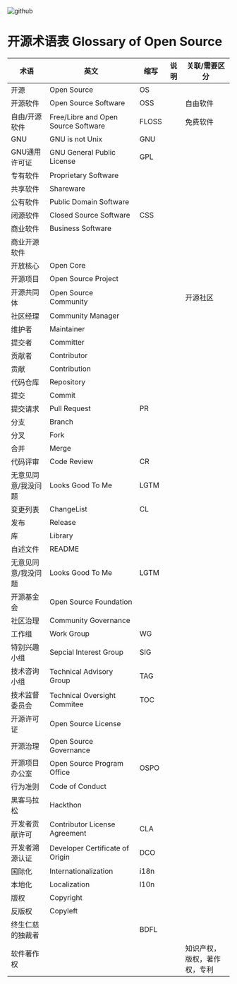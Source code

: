 ![github](https://img.shields.io/static/v1?label=OSKM&message=%E5%BC%80%E6%BA%90%E7%9F%A5%E8%AF%86%E5%9C%B0%E5%9B%BE&color=blue)

# 开源术语表 Glossary of Open Source 

| 术语 | 英文 | 缩写 | 说明 | 关联/需要区分|
|----|----|----|----|----|
| 开源| Open Source| OS | | |
| 开源软件 | Open Source Software | OSS  |  | 自由软件|
| 自由/开源软件| Free/Libre and Open Source Software | FLOSS || 免费软件 |
| GNU | GNU is not Unix | GNU |||
| GNU通用许可证 | GNU General Public License | GPL |||
| 专有软件 | Proprietary Software ||||
| 共享软件 | Shareware ||||
| 公有软件 | Public Domain Software ||||
| 闭源软件| Closed Source Software | CSS |||
| 商业软件 | Business Software ||||
| 商业开源软件 |   ||||
| 开放核心 | Open Core ||||
| 开源项目 | Open Source Project ||||
| 开源共同体 | Open Source Community |||开源社区|
| 社区经理 | Community Manager ||||
| 维护者| Maintainer ||||
| 提交者| Committer ||||
| 贡献者| Contributor ||||
| 贡献 | Contribution ||||
| 代码仓库| Repository||||
| 提交| Commit ||||
| 提交请求| Pull Request | PR |||
| 分支| Branch ||||
| 分叉| Fork ||||
| 合并| Merge ||||
| 代码评审| Code Review | CR |||
| 无意见同意/我没问题 | Looks Good To Me | LGTM |||
| 变更列表 | ChangeList | CL |||
| 发布 | Release ||||
| 库 | Library ||||
| 自述文件 | README |||||
| 无意见同意/我没问题 | Looks Good To Me | LGTM |||
| 开源基金会| Open Source Foundation ||||
| 社区治理 | Community Governance ||||
| 工作组| Work Group |WG|||
| 特别兴趣小组| Sepcial Interest Group |SIG|||
| 技术咨询小组| Technical Advisory Group |TAG|||
| 技术监督委员会| Technical Oversight Commitee |TOC|||
| 开源许可证| Open Source License ||||
| 开源治理| Open Source Governance ||||
| 开源项目办公室| Open Source Program Office |OSPO|||
| 行为准则| Code of Conduct |||| 
| 黑客马拉松 | Hackthon ||||
| 开发者贡献许可 | Contributor License Agreement | CLA |||
| 开发者溯源认证 | Developer Certificate of Origin | DCO |||
| 国际化 | Internationalization | i18n |||
| 本地化 | Localization | l10n |||
| 版权 | Copyright ||||
| 反版权 | Copyleft ||||
| 终生仁慈的独裁者 |  | BDFL |||
| 软件著作权 | | | | 知识产权，版权，著作权，专利 |

